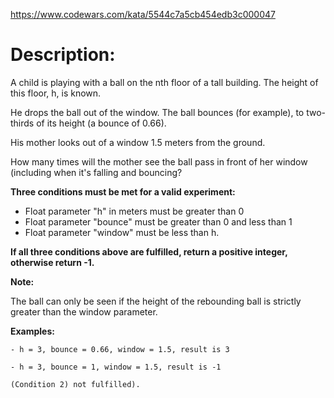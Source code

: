 https://www.codewars.com/kata/5544c7a5cb454edb3c000047

# Description:

A child is playing with a ball on the nth floor of a tall building. The height of this floor, h, is known.

He drops the ball out of the window. The ball bounces (for example), to two-thirds of its height (a bounce of 0.66).

His mother looks out of a window 1.5 meters from the ground.

How many times will the mother see the ball pass in front of her window (including when it's falling and bouncing?

<b>Three conditions must be met for a valid experiment:</b>

- Float parameter "h" in meters must be greater than 0
- Float parameter "bounce" must be greater than 0 and less than 1
- Float parameter "window" must be less than h.

<b>If all three conditions above are fulfilled, return a positive integer, otherwise return -1.</b>

<b>Note:</b>

The ball can only be seen if the height of the rebounding ball is strictly greater than the window parameter.

<b>Examples:</b>
```
- h = 3, bounce = 0.66, window = 1.5, result is 3

- h = 3, bounce = 1, window = 1.5, result is -1 

(Condition 2) not fulfilled).
```
